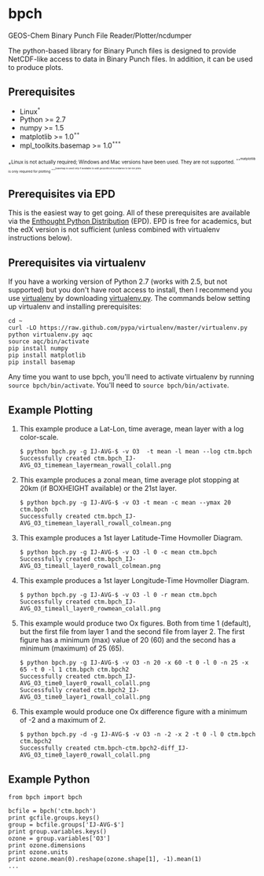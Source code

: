 bpch
====

GEOS-Chem Binary Punch File Reader/Plotter/ncdumper

The python-based library for Binary Punch files is designed to provide NetCDF-like access to data in Binary Punch files. In addition, it can be used to produce plots.

Prerequisites
-------------

 * Linux<sup>`*`<sup>
 * Python >= 2.7
 * numpy >= 1.5
 * matplotlib >= 1.0<sup>`**`<sup>
 * mpl_toolkits.basemap >= 1.0<sup>`***`<sup>

<sup>`*`<sup>Linux is not actually required; Windows and Mac versions have been used. They are not supported.
<sup>`**`<sup>matplotlib is only required for plotting
<sup>`***`<sup>basemap is used only if available to add geopolitical boundaries to lat-lon plots.

Prerequisites via EPD
---------------------
This is the easiest way to get going. All of these prerequisites are available via the <a href=http://www.enthought.com/products/epd.php>Enthought Python Distribution</a> (EPD). EPD is free for academics, but the edX version is not sufficient (unless combined with virtualenv instructions below). 


Prerequisites via virtualenv
----------------------------
If you have a working version of Python 2.7 (works with 2.5, but not supported) but you don't have root access to install, then I recommend you use <a href=https://pypi.python.org/pypi/virtualenv>virtualenv</a> by downloading <a href=https://raw.github.com/pypa/virtualenv/master/virtualenv.py>virtualenv.py</a>. The commands below setting up virtualenv and installing prerequisites:

```
cd ~
curl -LO https://raw.github.com/pypa/virtualenv/master/virtualenv.py
python virtualenv.py aqc
source aqc/bin/activate
pip install numpy
pip install matplotlib
pip install basemap
```

Any time you want to use bpch, you'll need to activate virtualenv by running `source bpch/bin/activate`. You'll need to `source bpch/bin/activate`.

Example Plotting
----------------

1. This example produce a Lat-Lon, time average, mean layer with a log color-scale.

    ```
    $ python bpch.py -g IJ-AVG-$ -v O3  -t mean -l mean --log ctm.bpch
    Successfully created ctm.bpch_IJ-AVG_O3_timemean_layermean_rowall_colall.png
    ```

2. This example produces a zonal mean, time average plot stopping at 20km (if BOXHEIGHT available) or the 21st layer.

    ```
    $ python bpch.py -g IJ-AVG-$ -v O3 -t mean -c mean --ymax 20 ctm.bpch
    Successfully created ctm.bpch_IJ-AVG_O3_timemean_layerall_rowall_colmean.png
    ```

3. This example produces a 1st layer Latitude-Time Hovmoller Diagram. 

    ```
    $ python bpch.py -g IJ-AVG-$ -v O3 -l 0 -c mean ctm.bpch
    Successfully created ctm.bpch_IJ-AVG_O3_timeall_layer0_rowall_colmean.png
    ```

4. This example produces a 1st layer Longitude-Time Hovmoller Diagram. 

    ```
    $ python bpch.py -g IJ-AVG-$ -v O3 -l 0 -r mean ctm.bpch
    Successfully created ctm.bpch_IJ-AVG_O3_timeall_layer0_rowmean_colall.png
    ```

5. This example would produce two Ox figures. Both from time 1 (default), but the first file from layer 1 and the second file from layer 2. The first figure has a minimum (max) value of 20 (60) and the second has a minimum (maximum) of 25 (65).

    ```
    $ python bpch.py -g IJ-AVG-$ -v O3 -n 20 -x 60 -t 0 -l 0 -n 25 -x 65 -t 0 -l 1 ctm.bpch ctm.bpch2
    Successfully created ctm.bpch_IJ-AVG_O3_time0_layer0_rowall_colall.png
    Successfully created ctm.bpch2_IJ-AVG_O3_time0_layer1_rowall_colall.png
    ```
    
6. This example would produce one Ox difference figure with a minimum of -2 and a maximum of 2.
    
    ```
    $ python bpch.py -d -g IJ-AVG-$ -v O3 -n -2 -x 2 -t 0 -l 0 ctm.bpch ctm.bpch2
    Successfully created ctm.bpch-ctm.bpch2-diff_IJ-AVG_O3_time0_layer0_rowall_colall.png
    ```

Example Python
--------------
```
from bpch import bpch

bcfile = bpch('ctm.bpch')
print gcfile.groups.keys()
group = bcfile.groups['IJ-AVG-$']
print group.variables.keys()
ozone = group.variables['O3']
print ozone.dimensions
print ozone.units
print ozone.mean(0).reshape(ozone.shape[1], -1).mean(1)
...

```
